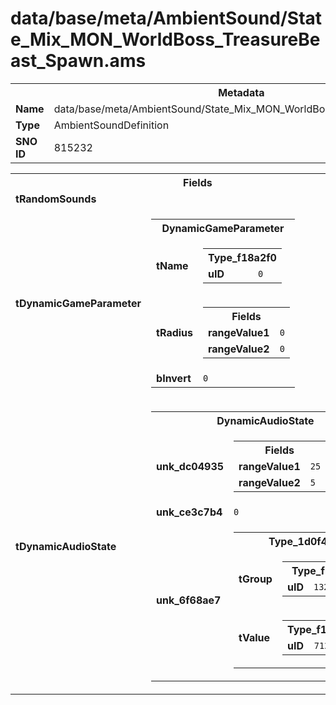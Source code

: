 <h1>data/base/meta/AmbientSound/State_Mix_MON_WorldBoss_TreasureBeast_Spawn.ams</h1><table><tr><th colspan="100%">Metadata</th></tr><tr><td><b>Name</b></td><td>data/base/meta/AmbientSound/State_Mix_MON_WorldBoss_TreasureBeast_Spawn.ams</td></tr><tr><td><b>Type</b></td><td>AmbientSoundDefinition</td></tr><tr><td><b>SNO ID</b></td><td>815232</td></tr></table>

<table><tr><th colspan="100%">Fields</th></tr><tr><td><b>tRandomSounds</b></td><td></td></tr><tr><td><b>tDynamicGameParameter</b></td><td><table><tr><th colspan="100%">DynamicGameParameter</th></tr><tr><td><b>tName</b></td><td><table><tr><th colspan="100%">Type_f18a2f0</th></tr><tr><td><b>uID</b></td><td><code>0</code></td></tr></table>

</td></tr><tr><td><b>tRadius</b></td><td><table><tr><th colspan="100%">Fields</th></tr><tr><td><b>rangeValue1</b></td><td><code>0</code></td></tr><tr><td><b>rangeValue2</b></td><td><code>0</code></td></tr></table>

</td></tr><tr><td><b>bInvert</b></td><td><code>0</code></td></tr></table>

</td></tr><tr><td><b>tDynamicAudioState</b></td><td><table><tr><th colspan="100%">DynamicAudioState</th></tr><tr><td><b>unk_dc04935</b></td><td><table><tr><th colspan="100%">Fields</th></tr><tr><td><b>rangeValue1</b></td><td><code>25</code></td></tr><tr><td><b>rangeValue2</b></td><td><code>5</code></td></tr></table>

</td></tr><tr><td><b>unk_ce3c7b4</b></td><td><code>0</code></td></tr><tr><td><b>unk_6f68ae7</b></td><td><table><tr><th colspan="100%">Type_1d0f43e</th></tr><tr><td><b>tGroup</b></td><td><table><tr><th colspan="100%">Type_f18a2f0</th></tr><tr><td><b>uID</b></td><td><code>1322666495</code></td></tr></table>

</td></tr><tr><td><b>tValue</b></td><td><table><tr><th colspan="100%">Type_f18a2f0</th></tr><tr><td><b>uID</b></td><td><code>71202558</code></td></tr></table>

</td></tr></table>

</td></tr></table>

</td></tr></table>


